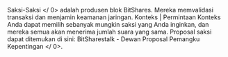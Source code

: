 Saksi-Saksi </ 0> adalah produsen blok BitShares. Mereka memvalidasi transaksi dan menjamin keamanan jaringan. Konteks | Permintaan Konteks Anda dapat memilih sebanyak mungkin saksi yang Anda inginkan, dan mereka semua akan menerima jumlah suara yang sama. Proposal saksi dapat ditemukan di sini:  BitSharestalk - Dewan Proposal Pemangku Kepentingan </ 0>.</p>